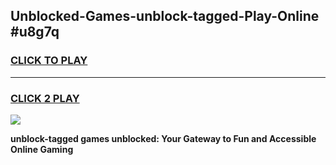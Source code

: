 
## Unblocked-Games-unblock-tagged-Play-Online #u8g7q
<h3>
<a href="https://news.freeplayer.one?title=unblock-tagged&ref=3">CLICK TO PLAY</a></h3>
<hr>

<h3>
<a href="https://news.freeplayer.one?title=unblock-tagged&ref=3">CLICK 2 PLAY</a>
  
</h3>

<a href="https://news.freeplayer.one?title=unblock-tagged&ref=3"><img src="https://clearcache.store/games.png"></a>


**unblock-tagged games unblocked: Your Gateway to Fun and Accessible Online Gaming**
